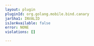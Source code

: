 ```yaml
---
layout: plugin
pluginId: org.golang.mobile.bind.canary
jarSha1: INVALID
isJarAvailable: false
error: NONE
violations: []

---
```

